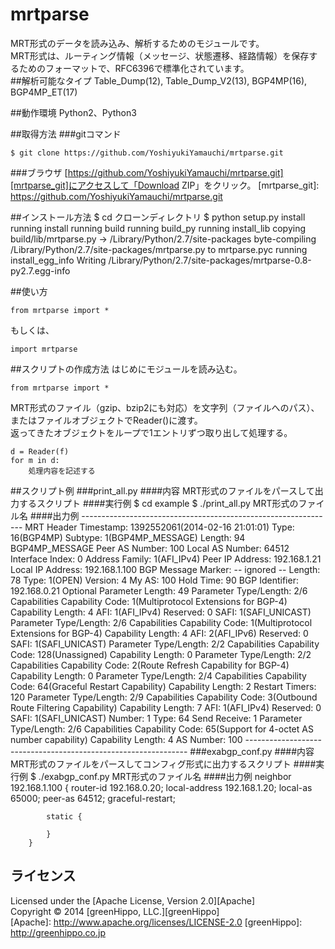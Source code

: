 mrtparse
========

MRT形式のデータを読み込み、解析するためのモジュールです。  
MRT形式は、ルーティング情報（メッセージ、状態遷移、経路情報）を保存するためのフォーマットで、RFC6396で標準化されています。  
##解析可能なタイプ
Table_Dump(12), Table_Dump_V2(13), BGP4MP(16), BGP4MP_ET(17)

##動作環境
Python2、Python3

##取得方法
###gitコマンド
    
    $ git clone https://github.com/YoshiyukiYamauchi/mrtparse.git
    
###ブラウザ
[https://github.com/YoshiyukiYamauchi/mrtparse.git][mrtparse_git]にアクセスして「Download ZIP」をクリック。
[mrtparse_git]: https://github.com/YoshiyukiYamauchi/mrtparse.git
    

##インストール方法
    $ cd クローンディレクトリ
    $ python setup.py install
    running install
    running build
    running build_py
    running install_lib
    copying build/lib/mrtparse.py -> /Library/Python/2.7/site-packages
    byte-compiling /Library/Python/2.7/site-packages/mrtparse.py to mrtparse.pyc
    running install_egg_info
    Writing /Library/Python/2.7/site-packages/mrtparse-0.8-py2.7.egg-info


##使い方
    
    from mrtparse import *
    
もしくは、
    
    import mrtparse
    

##スクリプトの作成方法
はじめにモジュールを読み込む。
    
    from mrtparse import *
    
MRT形式のファイル（gzip、bzip2にも対応）を文字列（ファイルへのパス）、 またはファイルオブジェクトでReader()に渡す。  
返ってきたオブジェクトをループで1エントリずつ取り出して処理する。  

    
    d = Reader(f)
    for m in d:
        処理内容を記述する
    
##スクリプト例
###print_all.py
####内容
MRT形式のファイルをパースして出力するスクリプト
####実行例
    $ cd example
    $ ./print_all.py MRT形式のファイル名
####出力例
    ---------------------------------------------------------------
    MRT Header
    Timestamp: 1392552061(2014-02-16 21:01:01)
        Type: 16(BGP4MP)
        Subtype: 1(BGP4MP_MESSAGE)
        Length: 94
    BGP4MP_MESSAGE
        Peer AS Number: 100
        Local AS Number: 64512
        Interface Index: 0
        Address Family: 1(AFI_IPv4)
        Peer IP Address: 192.168.1.21
        Local IP Address: 192.168.1.100
    BGP Message
        Marker: -- ignored --
        Length: 78
        Type: 1(OPEN)
        Version: 4
        My AS: 100
        Hold Time: 90
        BGP Identifier: 192.168.0.21
        Optional Parameter Length: 49
        Parameter Type/Length: 2/6
            Capabilities
                Capability Code: 1(Multiprotocol Extensions for BGP-4)
                Capability Length: 4
                AFI: 1(AFI_IPv4)
                Reserved: 0
                SAFI: 1(SAFI_UNICAST)
        Parameter Type/Length: 2/6
            Capabilities
                Capability Code: 1(Multiprotocol Extensions for BGP-4)
                Capability Length: 4
                AFI: 2(AFI_IPv6)
                Reserved: 0
                SAFI: 1(SAFI_UNICAST)
        Parameter Type/Length: 2/2
            Capabilities
                Capability Code: 128(Unassigned)
                Capability Length: 0
        Parameter Type/Length: 2/2
            Capabilities
                Capability Code: 2(Route Refresh Capability for BGP-4)
                Capability Length: 0
        Parameter Type/Length: 2/4
            Capabilities
                Capability Code: 64(Graceful Restart Capability)
                Capability Length: 2
                Restart Timers: 120
        Parameter Type/Length: 2/9
            Capabilities
                Capability Code: 3(Outbound Route Filtering Capability)
                Capability Length: 7
                AFI: 1(AFI_IPv4)
                Reserved: 0
                SAFI: 1(SAFI_UNICAST)
                Number: 1
                Type: 64
                Send Receive: 1
        Parameter Type/Length: 2/6
            Capabilities
                Capability Code: 65(Support for 4-octet AS number capability)
                Capability Length: 4
                AS Number: 100
    ---------------------------------------------------------------
###exabgp_conf.py
####内容
MRT形式のファイルをパースしてコンフィグ形式に出力するスクリプト
####実行例
    $ ./exabgp_conf.py MRT形式のファイル名
####出力例
     neighbor 192.168.1.100 {
            router-id 192.168.0.20;
            local-address 192.168.1.20;
            local-as 65000;
            peer-as 64512;
            graceful-restart;
        
            static {

            }
        }

ライセンス
----------
Licensed under the [Apache License, Version 2.0][Apache]  
Copyright &copy; 2014 [greenHippo, LLC.][greenHippo]  
[Apache]: http://www.apache.org/licenses/LICENSE-2.0
[greenHippo]: http://greenhippo.co.jp
